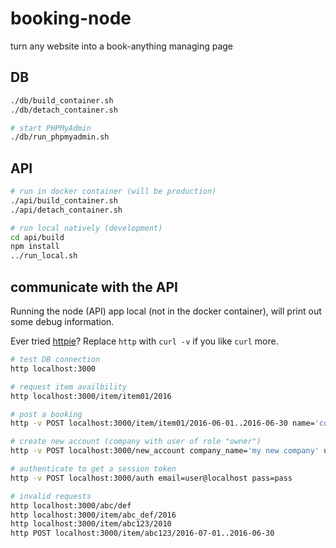 booking-node
============

turn any website into a book-anything managing page


DB
--

```bash
./db/build_container.sh
./db/detach_container.sh

# start PHPMyAdmin
./db/run_phpmyadmin.sh
```


API
---

```bash
# run in docker container (will be production)
./api/build_container.sh
./api/detach_container.sh

# run local natively (development)
cd api/build
npm install
../run_local.sh
```


communicate with the API
------------------------

Running the node (API) app local (not in the docker container), will print out
some debug information.

Ever tried [httpie](https://github.com/jkbrzt/httpie)? Replace `http` with
`curl -v` if you like `curl` more.

```bash
# test DB connection
http localhost:3000

# request item availbility
http localhost:3000/item/item01/2016

# post a booking
http -v POST localhost:3000/item/item01/2016-06-01..2016-06-30 name='customer name'

# create new account (company with user of role "owner")
http -v POST localhost:3000/new_account company_name='my new company' user_name='the new user' user_email=user@example.com user_pass=secret

# authenticate to get a session token
http -v POST localhost:3000/auth email=user@localhost pass=pass

# invalid requests
http localhost:3000/abc/def
http localhost:3000/item/abc_def/2016
http localhost:3000/item/abc123/2010
http POST localhost:3000/item/abc123/2016-07-01..2016-06-30
```
